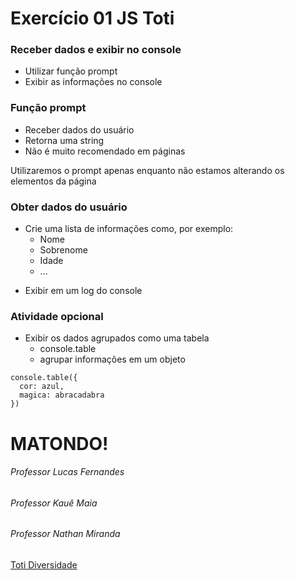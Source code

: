 # Exercício 01 JS Toti

### Receber dados e exibir no console
- Utilizar função prompt  
- Exibir as informações no console

### Função prompt
- Receber dados do usuário  
- Retorna uma string  
- Não é muito recomendado em páginas

Utilizaremos o prompt apenas enquanto não estamos alterando os elementos da página

### Obter dados do usuário
* Crie uma lista de informações como, por exemplo:  
    - Nome  
    - Sobrenome  
    - Idade  
    - ...  
- Exibir em um log do console

### Atividade opcional

- Exibir os dados agrupados como uma tabela  
    - console.table
    - agrupar informações em um objeto
~~~
console.table({
  cor: azul,
  magica: abracadabra
})
~~~  
# MATONDO! 
###### Professor Lucas Fernandes  
###### Professor Kauê Maia  
###### Professor Nathan Miranda  
[Toti Diversidade](https://totidiversidade.com.br/)
